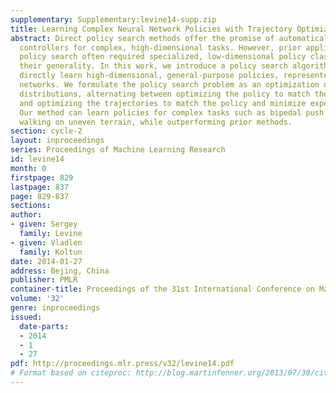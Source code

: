 ```yaml
---
supplementary: Supplementary:levine14-supp.zip
title: Learning Complex Neural Network Policies with Trajectory Optimization
abstract: Direct policy search methods offer the promise of automatically learning
  controllers for complex, high-dimensional tasks. However, prior applications of
  policy search often required specialized, low-dimensional policy classes, limiting
  their generality. In this work, we introduce a policy search algorithm that can
  directly learn high-dimensional, general-purpose policies, represented by neural
  networks. We formulate the policy search problem as an optimization over trajectory
  distributions, alternating between optimizing the policy to match the trajectories,
  and optimizing the trajectories to match the policy and minimize expected cost.
  Our method can learn policies for complex tasks such as bipedal push recovery and
  walking on uneven terrain, while outperforming prior methods.
section: cycle-2
layout: inproceedings
series: Proceedings of Machine Learning Research
id: levine14
month: 0
firstpage: 829
lastpage: 837
page: 829-837
sections: 
author:
- given: Sergey
  family: Levine
- given: Vladlen
  family: Koltun
date: 2014-01-27
address: Bejing, China
publisher: PMLR
container-title: Proceedings of the 31st International Conference on Machine Learning
volume: '32'
genre: inproceedings
issued:
  date-parts:
  - 2014
  - 1
  - 27
pdf: http://proceedings.mlr.press/v32/levine14.pdf
# Format based on citeproc: http://blog.martinfenner.org/2013/07/30/citeproc-yaml-for-bibliographies/
---
```


